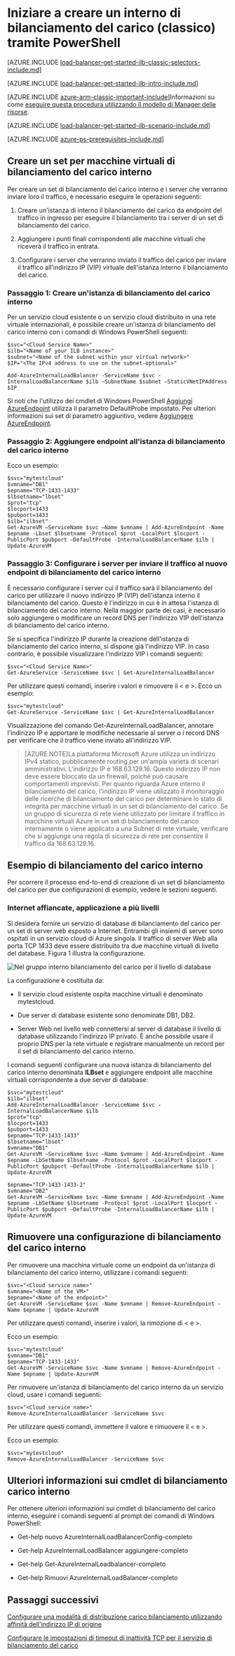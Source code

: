 <properties
   pageTitle="Creare un bilanciamento del carico interno tramite PowerShell nel modello di distribuzione classica | Microsoft Azure"
   description="Informazioni su come creare un bilanciamento del carico interno tramite PowerShell nel modello di distribuzione classica"
   services="load-balancer"
   documentationCenter="na"
   authors="sdwheeler"
   manager="carmonm"
   editor=""
   tags="azure-service-management"
/>
<tags
   ms.service="load-balancer"
   ms.devlang="na"
   ms.topic="get-started-article"
   ms.tgt_pltfrm="na"
   ms.workload="infrastructure-services"
   ms.date="02/09/2016"
   ms.author="sewhee" />

# <a name="get-started-creating-an-internal-load-balancer-classic-using-powershell"></a>Iniziare a creare un interno di bilanciamento del carico (classico) tramite PowerShell

[AZURE.INCLUDE [load-balancer-get-started-ilb-classic-selectors-include.md](../../includes/load-balancer-get-started-ilb-classic-selectors-include.md)]

[AZURE.INCLUDE [load-balancer-get-started-ilb-intro-include.md](../../includes/load-balancer-get-started-ilb-intro-include.md)]

[AZURE.INCLUDE [azure-arm-classic-important-include](../../includes/learn-about-deployment-models-classic-include.md)]Informazioni su come [eseguire questa procedura utilizzando il modello di Manager delle risorse](load-balancer-get-started-ilb-arm-ps.md).

[AZURE.INCLUDE [load-balancer-get-started-ilb-scenario-include.md](../../includes/load-balancer-get-started-ilb-scenario-include.md)]


[AZURE.INCLUDE [azure-ps-prerequisites-include.md](../../includes/azure-ps-prerequisites-include.md)]


## <a name="create-an-internal-load-balancer-set-for-virtual-machines"></a>Creare un set per macchine virtuali di bilanciamento del carico interno

Per creare un set di bilanciamento del carico interno e i server che verranno inviare loro il traffico, è necessario eseguire le operazioni seguenti:

1. Creare un'istanza di interno il bilanciamento del carico da endpoint del traffico in ingresso per eseguire il bilanciamento tra i server di un set di bilanciamento del carico.

1. Aggiungere i punti finali corrispondenti alle macchine virtuali che riceverà il traffico in entrata.

1. Configurare i server che verranno inviato il traffico del carico per inviare il traffico all'indirizzo IP (VIP) virtuale dell'istanza interno il bilanciamento del carico.


### <a name="step-1-create-an-internal-load-balancing-instance"></a>Passaggio 1: Creare un'istanza di bilanciamento del carico interno

Per un servizio cloud esistente o un servizio cloud distribuito in una rete virtuale internazionali, è possibile creare un'istanza di bilanciamento del carico interno con i comandi di Windows PowerShell seguenti:

    $svc="<Cloud Service Name>"
    $ilb="<Name of your ILB instance>"
    $subnet="<Name of the subnet within your virtual network>"
    $IP="<The IPv4 address to use on the subnet-optional>"

    Add-AzureInternalLoadBalancer -ServiceName $svc -InternalLoadBalancerName $ilb –SubnetName $subnet –StaticVNetIPAddress $IP


Si noti che l'utilizzo dei cmdlet di Windows PowerShell [Aggiungi AzureEndpoint](https://msdn.microsoft.com/library/dn495300.aspx) utilizza il parametro DefaultProbe impostato. Per ulteriori informazioni sui set di parametro aggiuntivo, vedere [Aggiungere AzureEndpoint](https://msdn.microsoft.com/library/dn495300.aspx).

### <a name="step-2-add-endpoints-to-the-internal-load-balancing-instance"></a>Passaggio 2: Aggiungere endpoint all'istanza di bilanciamento del carico interno

Ecco un esempio:

    $svc="mytestcloud"
    $vmname="DB1"
    $epname="TCP-1433-1433"
    $lbsetname="lbset"
    $prot="tcp"
    $locport=1433
    $pubport=1433
    $ilb="ilbset"
    Get-AzureVM –ServiceName $svc –Name $vmname | Add-AzureEndpoint -Name $epname -Lbset $lbsetname -Protocol $prot -LocalPort $locport -PublicPort $pubport –DefaultProbe -InternalLoadBalancerName $ilb | Update-AzureVM


### <a name="step-3-configure-your-servers-to-send-their-traffic-to-the-new-internal-load-balancing-endpoint"></a>Passaggio 3: Configurare i server per inviare il traffico al nuovo endpoint di bilanciamento del carico interno

È necessario configurare i server cui il traffico sarà il bilanciamento del carico per utilizzare il nuovo indirizzo IP (VIP) dell'istanza interno il bilanciamento del carico. Questo è l'indirizzo in cui è in attesa l'istanza di bilanciamento del carico interno. Nella maggior parte dei casi, è necessario solo aggiungere o modificare un record DNS per l'indirizzo VIP dell'istanza di bilanciamento del carico interno.

Se si specifica l'indirizzo IP durante la creazione dell'istanza di bilanciamento del carico interno, si dispone già l'indirizzo VIP. In caso contrario, è possibile visualizzare l'indirizzo VIP i comandi seguenti:

    $svc="<Cloud Service Name>"
    Get-AzureService -ServiceName $svc | Get-AzureInternalLoadBalancer



Per utilizzare questi comandi, inserire i valori e rimuovere il < e >. Ecco un esempio:

    $svc="mytestcloud"
    Get-AzureService -ServiceName $svc | Get-AzureInternalLoadBalancer


Visualizzazione del comando Get-AzureInternalLoadBalancer, annotare l'indirizzo IP e apportare le modifiche necessarie al server o i record DNS per verificare che il traffico viene inviato all'indirizzo VIP.

>[AZURE.NOTE]La piattaforma Microsoft Azure utilizza un indirizzo IPv4 statico, pubblicamente routing per un'ampia varietà di scenari amministrativi. L'indirizzo IP è 168.63.129.16. Questo indirizzo IP non deve essere bloccato da un firewall, poiché può causare comportamenti imprevisti.
>Per quanto riguarda Azure interno il bilanciamento del carico, l'indirizzo IP viene utilizzato il monitoraggio delle ricerche di bilanciamento del carico per determinare lo stato di integrità per macchine virtuali in un set di bilanciamento del carico. Se un gruppo di sicurezza di rete viene utilizzato per limitare il traffico in macchine virtuali Azure in un set di bilanciamento del carico internamente o viene applicato a una Subnet di rete virtuale, verificare che si aggiunge una regola di sicurezza di rete per consentire il traffico da 168.63.129.16.


## <a name="example-of-internal-load-balancing"></a>Esempio di bilanciamento del carico interno

Per scorrere il processo end-to-end di creazione di un set di bilanciamento del carico per due configurazioni di esempio, vedere le sezioni seguenti.

### <a name="an-internet-facing-multi-tier-application"></a>Internet affiancate, applicazione a più livelli

Si desidera fornire un servizio di database di bilanciamento del carico per un set di server web esposto a Internet. Entrambi gli insiemi di server sono ospitati in un servizio cloud di Azure singola. Il traffico di server Web alla porta TCP 1433 deve essere distribuito tra due macchine virtuali di livello del database. Figura 1 illustra la configurazione.

![Nel gruppo interno bilanciamento del carico per il livello di database](./media/load-balancer-internal-getstarted/IC736321.png)


La configurazione è costituita da:

- Il servizio cloud esistente ospita macchine virtuali è denominato mytestcloud.

- Due server di database esistente sono denominate DB1, DB2.

- Server Web nel livello web connettersi al server di database il livello di database utilizzando l'indirizzo IP privato. È anche possibile usare il proprio DNS per la rete virtuale e registrare manualmente un record per il set di bilanciamento del carico interno.

I comandi seguenti configurare una nuova istanza di bilanciamento del carico interno denominata **ILBset** e aggiungere endpoint alle macchine virtuali corrispondente a due server di database:

    $svc="mytestcloud"
    $ilb="ilbset"
    Add-AzureInternalLoadBalancer -ServiceName $svc -InternalLoadBalancerName $ilb
    $prot="tcp"
    $locport=1433
    $pubport=1433
    $epname="TCP-1433-1433"
    $lbsetname="lbset"
    $vmname="DB1"
    Get-AzureVM –ServiceName $svc –Name $vmname | Add-AzureEndpoint -Name $epname -LbSetName $lbsetname -Protocol $prot -LocalPort $locport -PublicPort $pubport –DefaultProbe -InternalLoadBalancerName $ilb | Update-AzureVM

    $epname="TCP-1433-1433-2"
    $vmname="DB2"
    Get-AzureVM –ServiceName $svc –Name $vmname | Add-AzureEndpoint -Name $epname -LbSetName $lbsetname -Protocol $prot -LocalPort $locport -PublicPort $pubport –DefaultProbe -InternalLoadBalancerName $ilb | Update-AzureVM


## <a name="remove-an-internal-load-balancing-configuration"></a>Rimuovere una configurazione di bilanciamento del carico interno

Per rimuovere una macchina virtuale come un endpoint da un'istanza di bilanciamento del carico interno, utilizzare i comandi seguenti:

    $svc="<Cloud service name>"
    $vmname="<Name of the VM>"
    $epname="<Name of the endpoint>"
    Get-AzureVM -ServiceName $svc -Name $vmname | Remove-AzureEndpoint -Name $epname | Update-AzureVM

Per utilizzare questi comandi, inserire i valori, la rimozione di < e >.

Ecco un esempio:

    $svc="mytestcloud"
    $vmname="DB1"
    $epname="TCP-1433-1433"
    Get-AzureVM -ServiceName $svc -Name $vmname | Remove-AzureEndpoint -Name $epname | Update-AzureVM

Per rimuovere un'istanza di bilanciamento del carico interno da un servizio cloud, usare i comandi seguenti:

    $svc="<Cloud service name>"
    Remove-AzureInternalLoadBalancer -ServiceName $svc

Per utilizzare questi comandi, immettere il valore e rimuovere il < e >.

Ecco un esempio:

    $svc="mytestcloud"
    Remove-AzureInternalLoadBalancer -ServiceName $svc



## <a name="additional-information-about-internal-load-balancer-cmdlets"></a>Ulteriori informazioni sui cmdlet di bilanciamento carico interno


Per ottenere ulteriori informazioni sui cmdlet di bilanciamento del carico interno, eseguire i comandi seguenti al prompt dei comandi di Windows PowerShell:

- Get-help nuovo AzureInternalLoadBalancerConfig-completo

- Get-help AzureInternalLoadBalancer aggiungere-completo

- Get-help Get-AzureInternalLoadbalancer-completo

- Get-help Rimuovi AzureInternalLoadBalancer-completo

## <a name="next-steps"></a>Passaggi successivi

[Configurare una modalità di distribuzione carico bilanciamento utilizzando affinità dell'indirizzo IP di origine](load-balancer-distribution-mode.md)

[Configurare le impostazioni di timeout di inattività TCP per il servizio di bilanciamento del carico](load-balancer-tcp-idle-timeout.md)